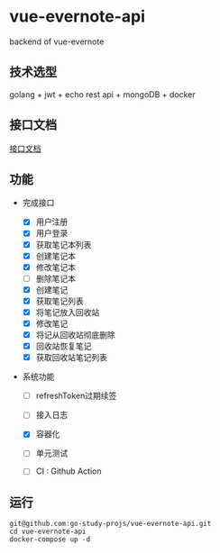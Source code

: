 # vue-evernote-api
backend of vue-evernote

## 技术选型

golang + jwt + echo rest api + mongoDB + docker

## 接口文档

[接口文档](https://github.com/go-study-projs/vue-evernote-api/wiki)

## 功能

- 完成接口

  - [x] 用户注册
  - [x]  用户登录
  - [x] 获取笔记本列表
  - [x] 创建笔记本
  - [x] 修改笔记本
  - [ ] 删除笔记本
  - [x] 创建笔记
  - [x] 获取笔记列表
  - [x] 将笔记放入回收站
  - [x] 修改笔记
  - [x] 将记从回收站彻底删除
  - [x] 回收站恢复笔记
  - [x] 获取回收站笔记列表

- 系统功能
  - [ ] refreshToken过期续签
  - [ ] 接入日志
  - [x] 容器化	
  - [ ] 单元测试
  - [ ] CI : Github Action

  

## 运行

```shell
git@github.com:go-study-projs/vue-evernote-api.git
cd vue-evernote-api
docker-compose up -d
```

